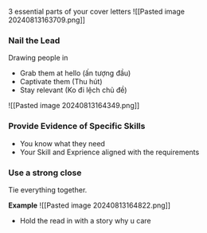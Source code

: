 3 essential parts of your cover letters
![[Pasted image 20240813163709.png]]

### Nail the Lead
Drawing people in
+ Grab them at hello (ấn tượng đầu)
+ Captivate them (Thu hút)
+ Stay relevant (Ko đi lệch chủ đề)

![[Pasted image 20240813164349.png]]

### Provide Evidence of Specific Skills
+ You know what they need
+ Your Skill and Exprience aligned with the requirements

### Use a strong close
Tie everything together.

**Example**
![[Pasted image 20240813164822.png]]
+ Hold the read in with a story why u care

  